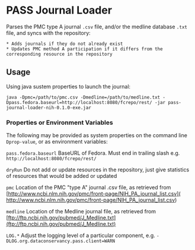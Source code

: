 # PASS Journal Loader

Parses the PMC type A journal `.csv` file, and/or the medline database `.txt` file, and syncs with the repository:

    * Adds journals if they do not already exist
    * Updates PMC method A participation if it differs from the corresponding resource in the repository

## Usage

Using java sustem properties to launch the journal:

    java -Dpmc=/path/to/pmc.csv -Dmedline=/path/to/medline.txt -Dpass.fedora.baseurl=http://localhost:8080/fcrepo/rest/ -jar pass-journal-loader-nih-0.1.0-exe.jar

### Properties or Environment Variables

The following may be provided as system properties on the command line `Dprop-value`, or as environment variables:

`pass.fedora.baseurl`
BaseURL of Fedora.  Must end in trailing slash e.g. `http://localhost:8080/fcrepo/rest/`

`dryRun`
Do not add or update resources in the repository, just give statistics of resources that would be added or updated

`pmc`
Location of the PMC "type A" journal .csv file, as retrieved from [http://www.ncbi.nlm.nih.gov/pmc/front-page/NIH_PA_journal_list.csv]( http://www.ncbi.nlm.nih.gov/pmc/front-page/NIH_PA_journal_list.csv)

`medline`
Location of the Medline journal file, as retrieved from [ftp://ftp.ncbi.nih.gov/pubmed/J_Medline.txt](ftp://ftp.ncbi.nih.gov/pubmed/J_Medline.txt)

`LOG.*`
Adjust the logging level of a particular component, e.g. `-DLOG.org.dataconservancy.pass.client=WARN`
